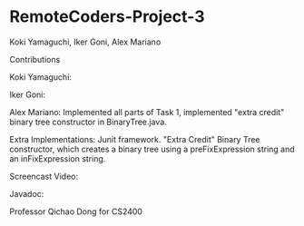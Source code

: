 # RemoteCoders-Project-3

Koki Yamaguchi, Iker Goni, Alex Mariano

Contributions

Koki Yamaguchi: 

Iker Goni: 

Alex Mariano: Implemented all parts of Task 1, implemented "extra credit" binary tree constructor in BinaryTree.java.

Extra Implementations: Junit framework. "Extra Credit" Binary Tree constructor, which creates a binary tree using a preFixExpression string and an inFixExpression string.

Screencast Video: 

Javadoc: 

Professor Qichao Dong for CS2400
